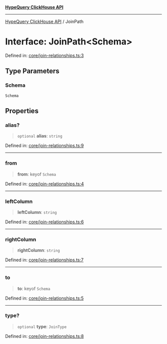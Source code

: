 [**HypeQuery ClickHouse API**](../README.md)

***

[HypeQuery ClickHouse API](../globals.md) / JoinPath

# Interface: JoinPath\<Schema\>

Defined in: [core/join-relationships.ts:3](https://github.com/hypequery/hypequery/blob/64a7970b0d65bd3e69a2e7876f19dbfe29817833/packages/clickhouse/src/core/join-relationships.ts#L3)

## Type Parameters

### Schema

`Schema`

## Properties

### alias?

> `optional` **alias**: `string`

Defined in: [core/join-relationships.ts:9](https://github.com/hypequery/hypequery/blob/64a7970b0d65bd3e69a2e7876f19dbfe29817833/packages/clickhouse/src/core/join-relationships.ts#L9)

***

### from

> **from**: keyof `Schema`

Defined in: [core/join-relationships.ts:4](https://github.com/hypequery/hypequery/blob/64a7970b0d65bd3e69a2e7876f19dbfe29817833/packages/clickhouse/src/core/join-relationships.ts#L4)

***

### leftColumn

> **leftColumn**: `string`

Defined in: [core/join-relationships.ts:6](https://github.com/hypequery/hypequery/blob/64a7970b0d65bd3e69a2e7876f19dbfe29817833/packages/clickhouse/src/core/join-relationships.ts#L6)

***

### rightColumn

> **rightColumn**: `string`

Defined in: [core/join-relationships.ts:7](https://github.com/hypequery/hypequery/blob/64a7970b0d65bd3e69a2e7876f19dbfe29817833/packages/clickhouse/src/core/join-relationships.ts#L7)

***

### to

> **to**: keyof `Schema`

Defined in: [core/join-relationships.ts:5](https://github.com/hypequery/hypequery/blob/64a7970b0d65bd3e69a2e7876f19dbfe29817833/packages/clickhouse/src/core/join-relationships.ts#L5)

***

### type?

> `optional` **type**: `JoinType`

Defined in: [core/join-relationships.ts:8](https://github.com/hypequery/hypequery/blob/64a7970b0d65bd3e69a2e7876f19dbfe29817833/packages/clickhouse/src/core/join-relationships.ts#L8)
